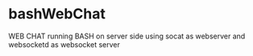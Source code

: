 # bashWebChat
WEB CHAT running BASH on server side using socat as webserver and websocketd as websocket server
